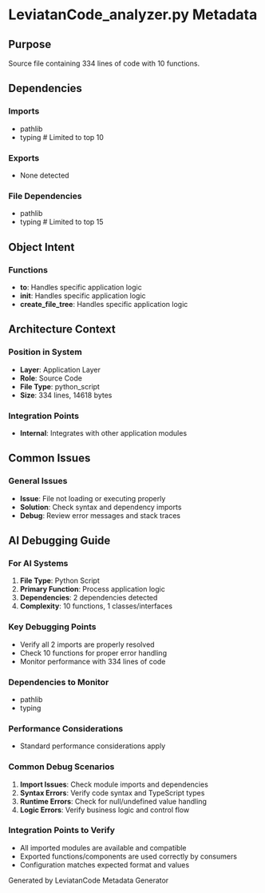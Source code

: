 # LeviatanCode_analyzer.py Metadata

## Purpose
Source file containing 334 lines of code with 10 functions.

## Dependencies

### Imports
- pathlib
- typing  # Limited to top 10

### Exports
- None detected

### File Dependencies
- pathlib
- typing  # Limited to top 15

## Object Intent

### Functions
- **to**: Handles specific application logic
- **__init__**: Handles specific application logic
- **create_file_tree**: Handles specific application logic


## Architecture Context

### Position in System
- **Layer**: Application Layer
- **Role**: Source Code
- **File Type**: python_script
- **Size**: 334 lines, 14618 bytes

### Integration Points
- **Internal**: Integrates with other application modules

## Common Issues

### General Issues
- **Issue**: File not loading or executing properly
- **Solution**: Check syntax and dependency imports
- **Debug**: Review error messages and stack traces

## AI Debugging Guide

### For AI Systems
1. **File Type**: Python Script
2. **Primary Function**: Process application logic
3. **Dependencies**: 2 dependencies detected
4. **Complexity**: 10 functions, 1 classes/interfaces

### Key Debugging Points
- Verify all 2 imports are properly resolved
- Check 10 functions for proper error handling
- Monitor performance with 334 lines of code

### Dependencies to Monitor
- pathlib
- typing

### Performance Considerations
- Standard performance considerations apply

### Common Debug Scenarios
1. **Import Issues**: Check module imports and dependencies
2. **Syntax Errors**: Verify code syntax and TypeScript types
3. **Runtime Errors**: Check for null/undefined value handling
4. **Logic Errors**: Verify business logic and control flow

### Integration Points to Verify
- All imported modules are available and compatible
- Exported functions/components are used correctly by consumers
- Configuration matches expected format and values

Generated by LeviatanCode Metadata Generator
